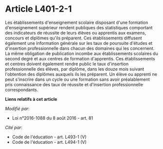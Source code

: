 # Article L401-2-1

Les établissements d'enseignement scolaire disposant d'une formation d'enseignement supérieur rendent publiques des
statistiques comportant des indicateurs de réussite de leurs élèves ou apprentis aux examens, concours et diplômes qu'ils
préparent. Ces établissements diffusent également une information générale sur les taux de poursuite d'études et d'insertion
professionnelle dans chacun des domaines qui les concernent. La même obligation de publication incombe aux établissements
scolaires du second degré et aux centres de formation d'apprentis. Ces établissements et centres doivent également rendre
public le taux d'insertion professionnelle des élèves, par diplôme, dans les douze mois suivant l'obtention des diplômes
auxquels ils les préparent. Un élève ou apprenti ne peut s'inscrire dans un cycle ou une formation sans avoir préalablement
pris connaissance des taux de réussite et d'insertion professionnelle correspondants.

**Liens relatifs à cet article**

_Modifié par_:

  - Loi n°2016-1088 du 8 août 2016 - art. 81

_Cité par_:

  - Code de l'éducation - art. L493-1 (V)
  - Code de l'éducation - art. L494-1 (V)
